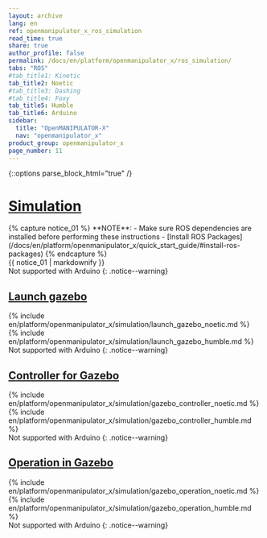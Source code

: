 ```yaml
---
layout: archive
lang: en
ref: openmanipulator_x_ros_simulation
read_time: true
share: true
author_profile: false
permalink: /docs/en/platform/openmanipulator_x/ros_simulation/
tabs: "ROS"
#tab_title1: Kinetic
tab_title2: Noetic
#tab_title3: Dashing
#tab_title4: Foxy
tab_title5: Humble
tab_title6: Arduino
sidebar:
  title: "OpenMANIPULATOR-X"
  nav: "openmanipulator_x"
product_group: openmanipulator_x
page_number: 11
---
```


<div style="counter-reset: h1 6"></div>

{::options parse_block_html="true" /}

# [Simulation](#simulation)

<!-- <section data-id="{{ page.tab_title1 }}" class="tab_contents">
{% capture notice_01 %}
**NOTE**:
- Make sure ROS dependencies are installed before performing these instructions
- [Install ROS Packages](/docs/en/platform/openmanipulator_x/quick_start_guide/#install-ros-packages)
{% endcapture %}
<div class="notice--info">{{ notice_01 | markdownify }}</div>
</section> -->

<section data-id="{{ page.tab_title2 }}" class="tab_contents">
{% capture notice_01 %}
**NOTE**:
- Make sure ROS dependencies are installed before performing these instructions
- [Install ROS Packages](/docs/en/platform/openmanipulator_x/quick_start_guide/#install-ros-packages)
{% endcapture %}
<div class="notice--info">{{ notice_01 | markdownify }}</div>
</section>

<!-- <section data-id="{{ page.tab_title3 }}" class="tab_contents">
Gazebo simulation is not supported.  
[https://github.com/ROBOTIS-GIT/open_manipulator_simulations](https://github.com/ROBOTIS-GIT/open_manipulator_simulations)
{: .notice--warning}
</section> -->

<!-- <section data-id="{{ page.tab_title4 }}" class="tab_contents">
Coming Soon (2021 4Q)
{: .notice--success}
</section> -->

<!-- <section data-id="{{ page.tab_title5 }}" class="tab_contents">
Coming Soon (2021 4Q)
{: .notice--success}
</section> -->

<section data-id="{{ page.tab_title6 }}" class="tab_contents">
Not supported with Arduino
{: .notice--warning}
</section>

## [Launch gazebo](#launch-gazebo)

<!-- <section data-id="{{ page.tab_title1 }}" class="tab_contents">
{% include en/platform/openmanipulator_x/simulation/launch_gazebo_kinetic.md %}
</section> -->

<section data-id="{{ page.tab_title2 }}" class="tab_contents">
{% include en/platform/openmanipulator_x/simulation/launch_gazebo_noetic.md %}
</section>

<section data-id="{{ page.tab_title5 }}" class="tab_contents">
{% include en/platform/openmanipulator_x/simulation/launch_gazebo_humble.md %}
</section>

<section data-id="{{ page.tab_title6 }}" class="tab_contents">
Not supported with Arduino
{: .notice--warning}
</section>

## [Controller for Gazebo](#controller-for-gazebo)

<!-- <section data-id="{{ page.tab_title1 }}" class="tab_contents">
{% include en/platform/openmanipulator_x/simulation/gazebo_controller_kinetic.md %}
</section> -->

<section data-id="{{ page.tab_title2 }}" class="tab_contents">
{% include en/platform/openmanipulator_x/simulation/gazebo_controller_noetic.md %}
</section>

<section data-id="{{ page.tab_title5 }}" class="tab_contents">
{% include en/platform/openmanipulator_x/simulation/gazebo_controller_humble.md %}
</section>

<section data-id="{{ page.tab_title6 }}" class="tab_contents">
Not supported with Arduino
{: .notice--warning}
</section>

## [Operation in Gazebo](#operation-in-gazebo)

<!-- <section data-id="{{ page.tab_title1 }}" class="tab_contents">
{% include en/platform/openmanipulator_x/simulation/gazebo_operation_kinetic.md %}
</section> -->

<section data-id="{{ page.tab_title2 }}" class="tab_contents">
{% include en/platform/openmanipulator_x/simulation/gazebo_operation_noetic.md %}
</section>

<section data-id="{{ page.tab_title5 }}" class="tab_contents">
{% include en/platform/openmanipulator_x/simulation/gazebo_operation_humble.md %}
</section>

<section data-id="{{ page.tab_title6 }}" class="tab_contents">
Not supported with Arduino
{: .notice--warning}
</section>
